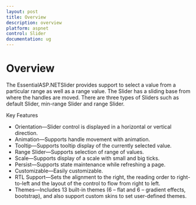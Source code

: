 ```yaml
---
layout: post
title: Overview
description: overview
platform: aspnet
control: Slider
documentation: ug
---
```


# Overview

The EssentialASP.NETSlider provides support to select a value from a particular range as well as a range value. The Slider has a sliding base from where the handles are moved. There are three types of Sliders such as default Slider, min-range Slider and range Slider.

Key Features

* Orientation—Slider control is displayed in a horizontal or vertical direction.
* Animation—Supports handle movement with animation.
* Tooltip—Supports tooltip display of the currently selected value.
* Range Slider—Supports selection of range of values.
* Scale—Supports display of a scale with small and big ticks.
* Persist—Supports state maintenance while refreshing a page.
* Customizable—Easily customizable.
* RTL Support—Sets the alignment to the right, the reading order to right-to-left and the layout of the control to flow from right to left.
* Themes—Includes 13 built-in themes (6 – flat and 6 – gradient effects, bootstrap), and also support custom skins to set user-defined themes.
